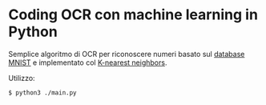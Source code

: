 # Coding OCR con machine learning in Python

Semplice algoritmo di OCR per riconoscere numeri basato sul [database MNIST](https://it.wikipedia.org/wiki/MNIST_database) e implementato col [K-nearest neighbors](https://it.wikipedia.org/wiki/K-nearest_neighbors).

Utilizzo:
```console
$ python3 ./main.py
```